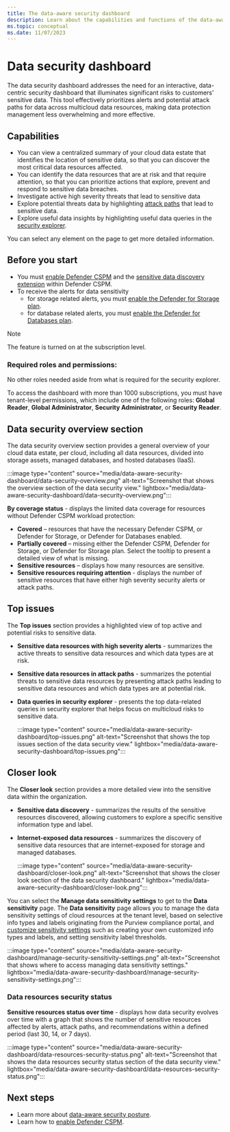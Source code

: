 ```yaml
---
title: The data-aware security dashboard
description: Learn about the capabilities and functions of the data-aware security view in Microsoft Defender for Cloud
ms.topic: conceptual
ms.date: 11/07/2023
---
```


# Data security dashboard

The data security dashboard addresses the need for an interactive, data-centric security dashboard that illuminates significant risks to customers' sensitive data.  This tool effectively prioritizes alerts and potential attack paths for data across multicloud data resources, making data protection management less overwhelming and more effective.

## Capabilities

- You can view a centralized summary of your cloud data estate that identifies the location of sensitive data, so that you can discover the most critical data resources affected.
- You can identify the data resources that are at risk and that require attention, so that you can prioritize actions that explore, prevent and respond to sensitive data breaches.
- Investigate active high severity threats that lead to sensitive data
- Explore potential threats data by highlighting [attack paths](concept-attack-path.md) that lead to sensitive data.
- Explore useful data insights by highlighting useful data queries in the [security explorer](how-to-manage-cloud-security-explorer.md).

You can select any element on the page to get more detailed information.

## Before you start

- You must [enable Defender CSPM](tutorial-enable-cspm-plan.md) and the [sensitive data discovery extension](tutorial-enable-cspm-plan.md#enable-the-components-of-the-defender-cspm-plan) within Defender CSPM.  
- To receive the alerts for data sensitivity 
    - for storage related alerts, you must [enable the Defender for Storage plan](tutorial-enable-storage-plan.md).
    - for database related alerts, you must [enable the Defender for Databases plan](tutorial-enable-databases-plan.md).

> [!NOTE]
> The feature is turned on at the subscription level.

### Required roles and permissions: 

No other roles needed aside from what is required for the security explorer.

To access the dashboard with more than 1000 subscriptions, you must have tenant-level permissions, which include one of the following roles: **Global Reader**, **Global Administrator**, **Security Administrator**, or **Security Reader**.

## Data security overview section

The data security overview section provides a general overview of your cloud data estate, per cloud, including all data resources, divided into storage assets, managed databases, and hosted databases (IaaS).

:::image type="content" source="media/data-aware-security-dashboard/data-security-overview.png" alt-text="Screenshot that shows the overview section of the data security view." lightbox="media/data-aware-security-dashboard/data-security-overview.png":::

**By coverage status** - displays the limited data coverage for resources without Defender CSPM workload protection:

- **Covered** – resources that have the necessary Defender CSPM, or Defender for Storage, or Defender for Databases enabled.
- **Partially covered** – missing either the Defender CSPM, Defender for Storage, or Defender for Storage plan. Select the tooltip to present a detailed view of what is missing.
- **Sensitive resources** – displays how many resources are sensitive.
- **Sensitive resources requiring attention** - displays the number of sensitive resources that have either high severity security alerts or attack paths.

## Top issues

The **Top issues** section provides a highlighted view of top active and potential risks to sensitive data.

- **Sensitive data resources with high severity alerts** - summarizes the active threats to sensitive data resources and which data types are at risk.
- **Sensitive data resources in attack paths** - summarizes the potential threats to sensitive data resources  by presenting attack paths leading to sensitive data resources and which data types are at potential risk.
- **Data queries in security explorer** - presents the top data-related queries in security explorer that helps focus on multicloud risks to sensitive data.

    :::image type="content" source="media/data-aware-security-dashboard/top-issues.png" alt-text="Screenshot that shows the top issues section of the data security view." lightbox="media/data-aware-security-dashboard/top-issues.png":::

## Closer look

The **Closer look** section provides a more detailed view into the sensitive data within the organization.

- **Sensitive data discovery** - summarizes the results of the sensitive resources discovered, allowing customers to explore a specific sensitive information type and label.
- **Internet-exposed data resources** - summarizes the discovery of sensitive data resources that are internet-exposed for storage and managed databases.
  
    :::image type="content" source="media/data-aware-security-dashboard/closer-look.png" alt-text="Screenshot that shows the closer look section of the data security dashboard." lightbox="media/data-aware-security-dashboard/closer-look.png":::

You can select the **Manage data sensitivity settings** to get to the **Data sensitivity** page.  The **Data sensitivity** page allows you to manage the data sensitivity settings of cloud resources at the tenant level, based on selective info types and labels originating from the Purview compliance portal, and [customize sensitivity settings](data-sensitivity-settings.md) such as creating your own customized info types and labels, and setting sensitivity label thresholds.

:::image type="content" source="media/data-aware-security-dashboard/manage-security-sensitivity-settings.png" alt-text="Screenshot that shows where to access managing data sensitivity settings." lightbox="media/data-aware-security-dashboard/manage-security-sensitivity-settings.png":::

### Data resources security status

**Sensitive resources status over time** - displays how data security evolves over time with a graph that shows the number of sensitive resources affected by alerts, attack paths, and recommendations within a defined period (last 30, 14, or 7 days).

:::image type="content" source="media/data-aware-security-dashboard/data-resources-security-status.png" alt-text="Screenshot that shows the data resources security status section of the data security view." lightbox="media/data-aware-security-dashboard/data-resources-security-status.png":::

## Next steps

- Learn more about [data-aware security posture](concept-data-security-posture.md).
- Learn how to [enable Defender CSPM](tutorial-enable-cspm-plan.md).
